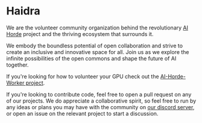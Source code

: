 # Haidra 

We are the volunteer community organization behind the revolutionary [AI Horde](https://github.com/Haidra-Org/AI-Horde) project and the thriving ecosystem that surrounds it.

We embody the boundless potential of open collaboration and strive to create an inclusive and innovative space for all. Join us as we explore the infinite possibilities of the open commons and shape the future of AI together.

If you're looking for how to volunteer your GPU check out the [AI-Horde-Worker project](https://github.com/Haidra-Org/AI-Horde-Worker).

If you're looking to contribute code, feel free to open a pull request on any of our projects. We do appreciate a collaborative spirit, so feel free to run by any ideas or plans you may have with the community on [our discord server](https://discord.gg/3DxrhksKzn), or open an issue on the relevant project to start a discussion.


<!--

**Here are some ideas to get you started:**

🙋‍♀️ A short introduction - what is your organization all about?
🌈 Contribution guidelines - how can the community get involved?
👩‍💻 Useful resources - where can the community find your docs? Is there anything else the community should know?
🍿 Fun facts - what does your team eat for breakfast?
🧙 Remember, you can do mighty things with the power of [Markdown](https://docs.github.com/github/writing-on-github/getting-started-with-writing-and-formatting-on-github/basic-writing-and-formatting-syntax)
-->
